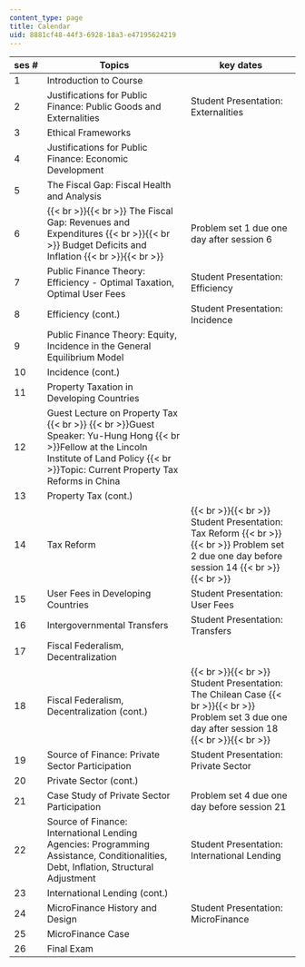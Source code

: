 ```yaml
---
content_type: page
title: Calendar
uid: 8881cf48-44f3-6928-18a3-e47195624219
---
```


| ses # | Topics | key dates |
| --- | --- | --- |
| 1 | Introduction to Course |  |
| 2 | Justifications for Public Finance: Public Goods and Externalities | Student Presentation: Externalities |
| 3 | Ethical Frameworks |  |
| 4 | Justifications for Public Finance: Economic Development |  |
| 5 | The Fiscal Gap: Fiscal Health and Analysis |  |
| 6 |  {{< br >}}{{< br >}} The Fiscal Gap: Revenues and Expenditures   {{< br >}}{{< br >}} Budget Deficits and Inflation {{< br >}}{{< br >}}  | Problem set 1 due one day after session 6 |
| 7 | Public Finance Theory: Efficiency - Optimal Taxation, Optimal User Fees | Student Presentation: Efficiency |
| 8 | Efficiency (cont.) | Student Presentation: Incidence |
| 9 | Public Finance Theory: Equity, Incidence in the General Equilibrium Model |  |
| 10 | Incidence (cont.) |  |
| 11 | Property Taxation in Developing Countries |  |
| 12 | Guest Lecture on Property Tax  {{< br >}}  {{< br >}}Guest Speaker: Yu-Hung Hong  {{< br >}}Fellow at the Lincoln Institute of Land Policy  {{< br >}}Topic: Current Property Tax Reforms in China |  |
| 13 | Property Tax (cont.) |  |
| 14 | Tax Reform |  {{< br >}}{{< br >}} Student Presentation: Tax Reform   {{< br >}}{{< br >}} Problem set 2 due one day before session 14 {{< br >}}{{< br >}}  |
| 15 | User Fees in Developing Countries | Student Presentation: User Fees |
| 16 | Intergovernmental Transfers | Student Presentation: Transfers |
| 17 | Fiscal Federalism, Decentralization |  |
| 18 | Fiscal Federalism, Decentralization (cont.) |  {{< br >}}{{< br >}} Student Presentation: The Chilean Case   {{< br >}}{{< br >}} Problem set 3 due one day after session 18 {{< br >}}{{< br >}}  |
| 19 | Source of Finance: Private Sector Participation | Student Presentation: Private Sector |
| 20 | Private Sector (cont.) |  |
| 21 | Case Study of Private Sector Participation | Problem set 4 due one day before session 21 |
| 22 | Source of Finance: International Lending Agencies: Programming Assistance, Conditionalities, Debt, Inflation, Structural Adjustment | Student Presentation: International Lending |
| 23 | International Lending (cont.) |  |
| 24 | MicroFinance History and Design | Student Presentation: MicroFinance |
| 25 | MicroFinance Case |  |
| 26 | Final Exam |